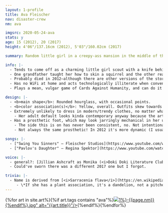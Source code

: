 ```yaml
---
layout: 1-profile
title: Ava Fleischer
nav: disaster-crew
nm: ava

imgsrc: 2020-05-24-ava
stats: y
age: 15 (2012), 20 (2017)
height: 4'06"/137.16cm (2012), 5'03"/160.02cm (2017)

summary: Random little girl in a creepy-ass mansion in the middle of the woods, what could possibly go wrong? Story status uncertain, but could be a ghost in 2017.

info: |-
  - Tends to come off as a charming little girl scout with a knife behind her back, an impression she exploits for fun---except instead of a knife, she loves taxidermy, and it's not behind her back at all because she's happy to elaborate. Big motormouth tendencies.
  - One grandfather taught her how to skin a squirrel and the other read classic novels as bedtime stories. They made some *mistakes* with their youngest son, but far as Ava's concerned, they get an A+ for her own parenting.
  - Probably died in 2012—although there are other versions of the story where she's still around 5 years later. In this case she's made a little name for herself in the local gay bar, in which she drinks absolutely nothing, listens to almost anyone for however long they talk, and advises people on becoming their best selves. Adult!Ava is also possibly friends with [Flynn](https://a-flyleaf.github.io/shriblets/2019-05-wiki/) and later [Nico](nico).
  - Has no WiFi at home and acts technologically illiterate when convenient.
  - Plays a mean, vulgar game of Cards Against Humanity, and can do it with a straight face if she wants to.

design: |-
  - <b>main shape</b>: Rounded hourglass, with occasional points.
  - <b>color association(s)</b>: Yellow, overall. Outfits skew towards natural colors, notably brown (kid) and green (adult).
  - Extremely unlikely to dress in modern/trendy clothes, no matter what year.
    - Her adult default looks kinda contemporary anyway because the artist does not understand fashion.
  - Has a prosthetic foot, which may look jarringly mechanical in her usual environments; this dissonance is intentional.
    - The side this is on has never been consistent, no. Not intentional. I wanna say it *should* be her left (viewer's right), though.
    - Not always the same prosthetic! In 2012 it's more dynamic (I usually reference [this one](https://www.blatchfordus.com/products/mini-bladext/)); in later years the foot looks more like the one shoes are made for.

songs: |-
  - ["Swing You Sinners" – Fleischer Studios](https://www.youtube.com/watch?v=VNttqN1wUMY)
  - ["Pavlov's Daughter" – Regina Spektor](https://www.youtube.com/watch?v=dViqe8E6kGA)

voice: |-
  - general?: [Jillian Ashcraft as Monika (<i>Doki Doki Literature Club!</i>)](https://www.youtube.com/watch?v=K0eU_rbGm1M)
  - Could've sworn there was a different 2017 one but I forgot.

trivia: |-
  - Name is derived from [<i>Sarracenia flava</i>](https://en.wikipedia.org/wiki/Sarracenia_flava)\* and a loose association with Fleischer Studios (see song above); "flava" = fl + ava.
     - \*If she has a plant association, it's a dandelion, not a pitcher plant.
---
```

<div id="gallery">{%for art in site.art%}{%if art.tags contains "ava"%}<a href="{%include url.html%}{{art.url}}"><img src="{%include url.html%}/assets/img/art/{{art.date|date:"%F"}}-tn{%if art.tags.size>1%}-{{page.nm}}{%endif%}.jpg" alt="{{art.title}}"/></a>{%endif%}{%endfor%}</div>